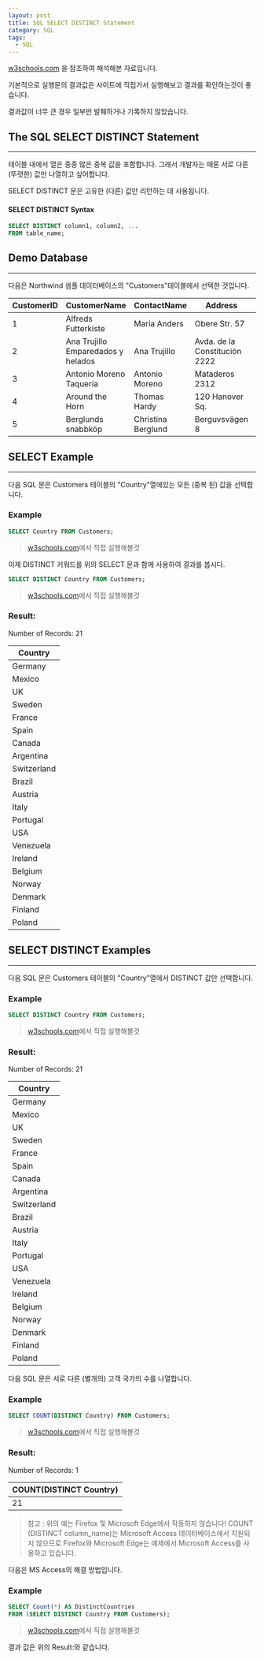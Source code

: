 ```yaml
---
layout: post
title: SQL SELECT DISTINCT Statement
category: SQL
tags:
  - SQL
---
```




[w3schools.com](www.w3schools.com/sql) 을 참조하여 해석해본 자료입니다.

기본적으로 실행문의 결과값은 사이트에 직접가서 실행해보고 결과를 확인하는것이 좋습니다.

결과값이 너무 큰 경우 일부만 발췌하거나 기록하지 않았습니다.







## The SQL SELECT DISTINCT Statement

---



테이블 내에서 열은 종종 많은 중복 값을 포함합니다. 그래서 개발자는 때론 서로 다른 (뚜렷한) 값만 나열하고 싶어합니다.

SELECT DISTINCT 문은 고유한 (다른) 값만 리턴하는 데 사용됩니다.



#### SELECT DISTINCT Syntax

```sql
SELECT DISTINCT column1, column2, ...
FROM table_name;
```







## Demo Database

---



다음은 Northwind 샘플 데이터베이스의 "Customers"테이블에서 선택한 것입니다.



| CustomerID | CustomerName                       | ContactName        | Address                       | City        | PostalCode | Country |
| ---------- | ---------------------------------- | ------------------ | ----------------------------- | ----------- | ---------- | ------- |
| 1          | Alfreds Futterkiste                | Maria Anders       | Obere Str. 57                 | Berlin      | 12209      | Germany |
| 2          | Ana Trujillo Emparedados y helados | Ana Trujillo       | Avda. de la Constitución 2222 | México D.F. | 05021      | Mexico  |
| 3          | Antonio Moreno Taquería            | Antonio Moreno     | Mataderos 2312                | México D.F. | 05023      | Mexico  |
| 4          | Around the Horn                    | Thomas Hardy       | 120 Hanover Sq.               | London      | WA1 1DP    | UK      |
| 5          | Berglunds snabbköp                 | Christina Berglund | Berguvsvägen 8                | Luleå       | S-958 22   | Sweden  |







## SELECT Example

---



다음 SQL 문은 Customers 테이블의 "Country"열에있는 모든 (중복 된) 값을 선택합니다.



### Example

```sql
SELECT Country FROM Customers;
```

> [w3schools.com](www.w3schools.com/sql)에서 직접 실행해볼것



이제 DISTINCT 키워드를 위의 SELECT 문과 함께 사용하여 결과를 봅시다.



```sql
SELECT DISTINCT Country FROM Customers;
```

> [w3schools.com](www.w3schools.com/sql)에서 직접 실행해볼것





### Result:

Number of Records: 21

| Country     |
| ----------- |
| Germany     |
| Mexico      |
| UK          |
| Sweden      |
| France      |
| Spain       |
| Canada      |
| Argentina   |
| Switzerland |
| Brazil      |
| Austria     |
| Italy       |
| Portugal    |
| USA         |
| Venezuela   |
| Ireland     |
| Belgium     |
| Norway      |
| Denmark     |
| Finland     |
| Poland      |







## SELECT DISTINCT Examples

---



다음 SQL 문은 Customers 테이블의 "Country"열에서 DISTINCT 값만 선택합니다.



### Example

```sql
SELECT DISTINCT Country FROM Customers;
```

> [w3schools.com](www.w3schools.com/sql)에서 직접 실행해볼것



### Result:

Number of Records: 21

| Country     |
| ----------- |
| Germany     |
| Mexico      |
| UK          |
| Sweden      |
| France      |
| Spain       |
| Canada      |
| Argentina   |
| Switzerland |
| Brazil      |
| Austria     |
| Italy       |
| Portugal    |
| USA         |
| Venezuela   |
| Ireland     |
| Belgium     |
| Norway      |
| Denmark     |
| Finland     |
| Poland      |





다음 SQL 문은 서로 다른 (별개의) 고객 국가의 수를 나열합니다.



### Example

```sql
SELECT COUNT(DISTINCT Country) FROM Customers;
```

> [w3schools.com](www.w3schools.com/sql)에서 직접 실행해볼것



### Result:

Number of Records: 1

| COUNT(DISTINCT Country) |
| ----------------------- |
| 21                      |



> 참고 : 위의 예는 Firefox 및 Microsoft Edge에서 작동하지 않습니다! COUNT (DISTINCT column_name)는 Microsoft Access 데이터베이스에서 지원되지 않으므로 Firefox와 Microsoft Edge는 예제에서 Microsoft Access를 사용하고 있습니다.



다음은 MS Access의 해결 방법입니다.

### Example

```sql
SELECT Count(*) AS DistinctCountries
FROM (SELECT DISTINCT Country FROM Customers);
```

> [w3schools.com](www.w3schools.com/sql)에서 직접 실행해볼것



결과 값은 위의  Result:와 같습니다.
